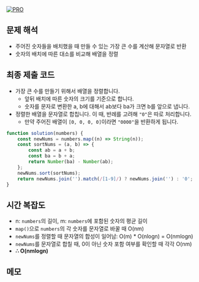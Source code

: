 [![PRO]][Link]

## 문제 해석

-   주어진 숫자들을 배치했을 때 만들 수 있는 가장 큰 수를 계산해 문자열로 반환
-   숫자의 배치에 따른 대소를 비교해 배열을 정렬

## 최종 제출 코드

-   가장 큰 수를 만들기 위해서 배열을 정렬합니다.
    -   앞뒤 배치에 따른 숫자의 크기를 기준으로 합니다.
    -   숫자를 문자로 변환한 a, b에 대해서 ab보다 ba가 크면 b를 앞으로 냅니다.
-   정렬한 배열을 문자열로 합칩니다. 이 때, 반례를 고려해 `"0"`은 따로 처리합니다.
    -   만약 주어진 배열이 `[0, 0, 0, 0]`이라면 `"0000"`을 반환하게 됩니다.

```js
function solution(numbers) {
    const newNums = numbers.map((n) => String(n));
    const sortNums = (a, b) => {
        const ab = a + b;
        const ba = b + a;
        return Number(ba) - Number(ab);
    };
    newNums.sort(sortNums);
    return newNums.join('').match(/[1-9]/) ? newNums.join('') : '0';
}
```

## 시간 복잡도

-   n: `numbers`의 길이, m: `numbers`에 포함된 숫자의 평균 길이
-   `map()`으로 `numbers`의 각 숫자를 문자열로 바꿀 때 O(nm)
-   `newNums`를 정렬할 때 문자열의 합성이 일어남: O(m) \* O(nlogn) = O(nmlogn)
-   `newNums`를 문자열로 합칠 때, 0이 아닌 숫자 포함 여부를 확인할 때 각각 O(nm)
-   **∴ O(nmlogn)**

## 메모


<!---------------------------------------------------------------------------->

[PRO]: https://github.com/GoSSaChin/algorithm-js/assets/107768516/67c43b52-bc3f-4571-a249-5519021afbb0
[Link]: https://school.programmers.co.kr/learn/courses/30/lessons/42746
